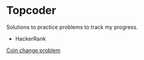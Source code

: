 Topcoder
========

Solutions to practice problems to track my progress.

* HackerRank

[Coin change problem](HackerRank/CoinChange/Solution.java)